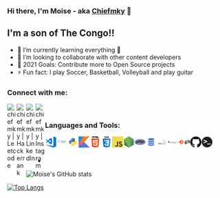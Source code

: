 ### Hi there, I'm Moise - aka [Chiefmky][linkedin] 👋

## I'm a son of The Congo!!

- 🌱 I’m currently learning everything 🤣
- 👯 I’m looking to collaborate with other content developers
- 🥅 2021 Goals: Contribute more to Open Source projects
- ⚡ Fun fact: I play Soccer, Basketball, Volleyball and play guitar


### Connect with me:

[<img align="left" alt="chiefmky | Leetcode" width="22px" src="https://cdn.jsdelivr.net/npm/simple-icons@4.22.0/icons/leetcode.svg" />][leetcode]
[<img align="left" alt="chiefmky | Hackerrank" width="22px" src="https://cdn.jsdelivr.net/npm/simple-icons@4.22.0/icons/hackerrank.svg" />][hackerrank]
[<img align="left" alt="chiefmky | LinkedIn" width="22px" src="https://cdn.jsdelivr.net/npm/simple-icons@4.22.0/icons/linkedin.svg" />][linkedin]
[<img align="left" alt="chiefmky | Instagram" width="22px" src="https://cdn.jsdelivr.net/npm/simple-icons@4.22.0/icons/instagram.svg" />][instagram]

<br />

### Languages and Tools:

[<img align="left" alt="Visual Studio Code" width="26px" src="https://raw.githubusercontent.com/github/explore/80688e429a7d4ef2fca1e82350fe8e3517d3494d/topics/visual-studio-code/visual-studio-code.png" />][linkedin]
[<img align="left" alt="Java" width="26px" src="https://raw.githubusercontent.com/github/explore/80688e429a7d4ef2fca1e82350fe8e3517d3494d/topics/java/java.png" />][linkedin]
[<img align="left" alt="Python" width="26px" src="https://raw.githubusercontent.com/github/explore/80688e429a7d4ef2fca1e82350fe8e3517d3494d/topics/python/python.png" />][linkedin]
[<img align="left" alt="Kotlin" width="26px" src="https://raw.githubusercontent.com/github/explore/80688e429a7d4ef2fca1e82350fe8e3517d3494d/topics/kotlin/kotlin.png" />][linkedin]
[<img align="left" alt="HTML5" width="26px" src="https://raw.githubusercontent.com/github/explore/80688e429a7d4ef2fca1e82350fe8e3517d3494d/topics/html/html.png" />][linkedin]
[<img align="left" alt="CSS3" width="26px" src="https://raw.githubusercontent.com/github/explore/80688e429a7d4ef2fca1e82350fe8e3517d3494d/topics/css/css.png" />][linkedin]
[<img align="left" alt="JavaScript" width="26px" src="https://raw.githubusercontent.com/github/explore/80688e429a7d4ef2fca1e82350fe8e3517d3494d/topics/javascript/javascript.png" />][linkedin]
[<img align="left" alt="Node.js" width="26px" src="https://raw.githubusercontent.com/github/explore/80688e429a7d4ef2fca1e82350fe8e3517d3494d/topics/nodejs/nodejs.png" />][linkedin]
[<img align="left" alt="PHP" width="26px" src="https://raw.githubusercontent.com/github/explore/80688e429a7d4ef2fca1e82350fe8e3517d3494d/topics/php/php.png" />][linkedin]
[<img align="left" alt="SQL" width="26px" src="https://raw.githubusercontent.com/github/explore/80688e429a7d4ef2fca1e82350fe8e3517d3494d/topics/sql/sql.png" />][linkedin]
[<img align="left" alt="MySQL" width="26px" src="https://raw.githubusercontent.com/github/explore/80688e429a7d4ef2fca1e82350fe8e3517d3494d/topics/mysql/mysql.png" />][linkedin]
[<img align="left" alt="MongoDB" width="26px" src="https://raw.githubusercontent.com/github/explore/80688e429a7d4ef2fca1e82350fe8e3517d3494d/topics/mongodb/mongodb.png" />][linkedin]
[<img align="left" alt="Git" width="26px" src="https://raw.githubusercontent.com/github/explore/80688e429a7d4ef2fca1e82350fe8e3517d3494d/topics/git/git.png" />][linkedin]
[<img align="left" alt="GitHub" width="26px" src="https://raw.githubusercontent.com/github/explore/78df643247d429f6cc873026c0622819ad797942/topics/github/github.png" />][linkedin]
[<img align="left" alt="Terminal" width="26px" src="https://raw.githubusercontent.com/github/explore/80688e429a7d4ef2fca1e82350fe8e3517d3494d/topics/terminal/terminal.png" />][linkedin]

<br />
<br />

-

  ![Moise's GitHub stats](https://github-readme-stats.vercel.app/api?username=chiefmky&show_icons=true&theme=radical)


  [![Top Langs](https://github-readme-stats.vercel.app/api/top-langs/?username=chiefmky&layout=compact&langs_count=10)](https://github.com/chiefmky/github-readme-stats)


[leetcode]: http://leetcode.com/chiefmky/ 
[hackerrank]: http://hackerrank.com/mosesmokoy
[instagram]: https://www.instagram.com/realchiefmky/
[linkedin]: https://www.linkedin.com/in/moise-mokoy-6106799b/